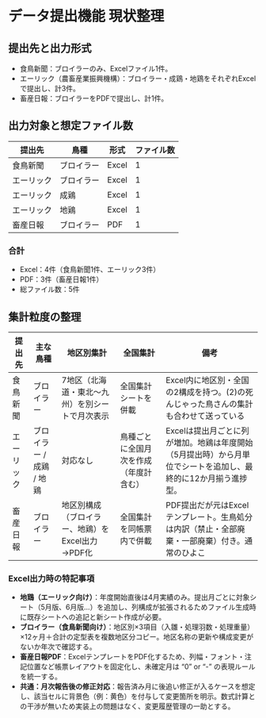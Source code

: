 # データ提出機能 現状整理

## 提出先と出力形式
- 食鳥新聞：ブロイラーのみ、Excelファイル1件。
- エーリック（農畜産業振興機構）：ブロイラー・成鶏・地鶏をそれぞれExcelで提出し、計3件。
- 畜産日報：ブロイラーをPDFで提出し、計1件。

## 出力対象と想定ファイル数
| 提出先 | 鳥種 | 形式 | ファイル数 |
| --- | --- | --- | --- |
| 食鳥新聞 | ブロイラー | Excel | 1 |
| エーリック | ブロイラー | Excel | 1 |
| エーリック | 成鶏 | Excel | 1 |
| エーリック | 地鶏 | Excel | 1 |
| 畜産日報 | ブロイラー | PDF | 1 |

### 合計
- Excel：4件（食鳥新聞1件、エーリック3件）
- PDF：3件（畜産日報1件）
- 総ファイル数：5件

## 集計粒度の整理
| 提出先 | 主な鳥種 | 地区別集計 | 全国集計 | 備考 |
| --- | --- | --- | --- | --- |
| 食鳥新聞 | ブロイラー | 7地区（北海道・東北〜九州）を別シートで月次表示 | 全国集計シートを併載 | Excel内に地区別・全国の2構成を持つ。(2)の死んじゃった鳥さんの集計も合わせて送っている
| エーリック | ブロイラー / 成鶏 / 地鶏 | 対応なし | 鳥種ごとに全国月次を作成（年度計含む） | Excelは提出月ごとに列が増加。地鶏は年度開始（5月提出時）から月単位でシートを追加し、最終的に12か月揃う進捗型。
| 畜産日報 | ブロイラー  | 地区別構成（ブロイラー、地鶏）をExcel出力→PDF化 | 全国集計を同帳票内で併載 | PDF提出だが元はExcelテンプレート。生鳥処分は内訳（禁止・全部廃棄・一部廃棄）付き。通常のひよこ

### Excel出力時の特記事項
- **地鶏（エーリック向け）**：年度開始直後は4月実績のみ。提出月ごとに対象シート（5月版、6月版…）を追加し、列構成が拡張されるためファイル生成時に既存シートへの追記と新シート作成が必要。
- **ブロイラー（食鳥新聞向け）**：地区別×3項目（入雛・処理羽数・処理重量）×12ヶ月＋合計の定型表を複数地区分コピー。地区名称の更新や構成変更がないか年次で確認する。
- **畜産日報PDF**：ExcelテンプレートをPDF化するため、列幅・フォント・注記位置など帳票レイアウトを固定化し、未確定月は “0” or “-” の表現ルールを統一する。
- **共通：月次報告後の修正対応**：報告済み月に後追い修正が入るケースを想定し、該当セルに背景色（例：黄色）を付与して変更箇所を明示。数式計算との干渉が無いため実装上の問題はなく、変更履歴管理の一助とする。
